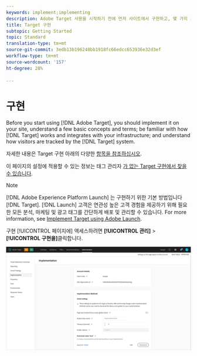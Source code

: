```yaml
---
keywords: implement;implementing
description: Adobe Target 사용을 시작하기 전에 먼저 사이트에서 구현하고, 몇 가지 기본 개념과 용어를 이해하고, Target이 어떻게 작동하고 인프라와 통합되는지를 숙지하고, Target 시스템에서 어떻게 방문자를 추적하는지 이해해야 합니다.
title: Target 구현
subtopic: Getting Started
topic: Standard
translation-type: tm+mt
source-git-commit: 3edb13b196240bb1918fc66edcc653936e32d3ef
workflow-type: tm+mt
source-wordcount: '157'
ht-degree: 28%

---
```



# 구현

Before you start using [!DNL Adobe Target], you should implement it on your site, understand a few basic concepts and terms; be familiar with how [!DNL Target] works and integrates with your infrastructure; and understand how visitors are tracked by the [!DNL Target] system.

자세한 내용은 Target 구현 아래의 다양한 [항목을 참조하십시오](/help/c-implementing-target/implementing-target.md).

이 페이지의 설정에 적용할 수 있는 정보는 태그 관리자 [가 없는 Target 구현에서 찾을 수 있습니다](/help/c-implementing-target/c-implementing-target-for-client-side-web/how-to-deployatjs/implementing-target-without-a-tag-manager.md).

>[!NOTE]
>
>[!DNL Adobe Experience Platform Launch] 는 구현하기 위한 기본 방법입니다 [!DNL Target]. [!DNL Launch] 고객은 연관성 높은 고객 경험을 제공하기 위해 필요한 모든 분석, 마케팅 및 광고 태그를 간단하게 배포 및 관리할 수 있습니다. For more information, see [Implement Target using Adobe Launch](/help/c-implementing-target/c-implementing-target-for-client-side-web/how-to-deployatjs/cmp-implementing-target-using-adobe-launch.md).

구현 [!UICONTROL 페이지에] 액세스하려면 **[!UICONTROL 관리]** > **[!UICONTROL 구현을]**&#x200B;클릭합니다.

![구현 페이지](/help/administrating-target/assets/implementation.png)
